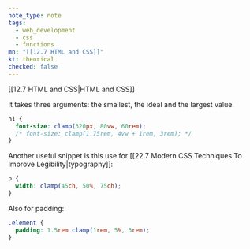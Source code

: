 ```yaml
---
note_type: note
tags:
  - web_development
  - css
  - functions
mn: "[[12.7 HTML and CSS]]"
kt: theorical
checked: false
---
```

[[12.7 HTML and CSS|HTML and CSS]]

It takes three arguments: the smallest, the ideal and the largest value. 

```CSS
h1 {
  font-size: clamp(320px, 80vw, 60rem);
  /* font-size: clamp(1.75rem, 4vw + 1rem, 3rem); */
}
```

Another useful snippet is this use for [[22.7 Modern CSS Techniques To Improve Legibility|typography]]:

```CSS
p {
  width: clamp(45ch, 50%, 75ch);
}
```

Also for padding:

```css
.element {
  padding: 1.5rem clamp(1rem, 5%, 3rem);
}
```

